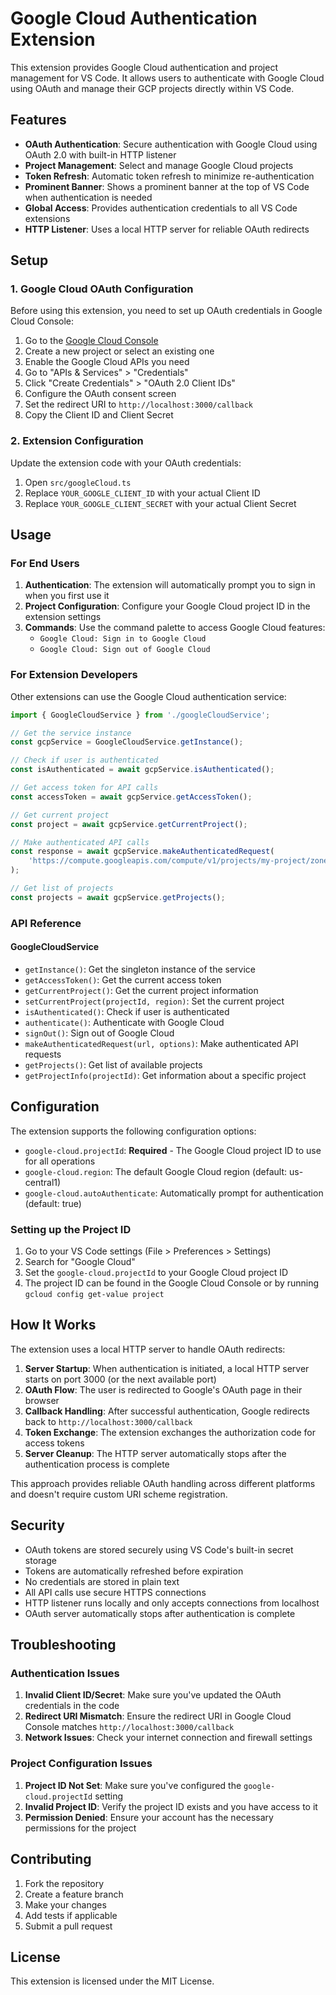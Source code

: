 # Google Cloud Authentication Extension

This extension provides Google Cloud authentication and project management for VS Code. It allows users to authenticate with Google Cloud using OAuth and manage their GCP projects directly within VS Code.

## Features

- **OAuth Authentication**: Secure authentication with Google Cloud using OAuth 2.0 with built-in HTTP listener
- **Project Management**: Select and manage Google Cloud projects
- **Token Refresh**: Automatic token refresh to minimize re-authentication
- **Prominent Banner**: Shows a prominent banner at the top of VS Code when authentication is needed
- **Global Access**: Provides authentication credentials to all VS Code extensions
- **HTTP Listener**: Uses a local HTTP server for reliable OAuth redirects

## Setup

### 1. Google Cloud OAuth Configuration

Before using this extension, you need to set up OAuth credentials in Google Cloud Console:

1. Go to the [Google Cloud Console](https://console.cloud.google.com/)
2. Create a new project or select an existing one
3. Enable the Google Cloud APIs you need
4. Go to "APIs & Services" > "Credentials"
5. Click "Create Credentials" > "OAuth 2.0 Client IDs"
6. Configure the OAuth consent screen
7. Set the redirect URI to `http://localhost:3000/callback`
8. Copy the Client ID and Client Secret

### 2. Extension Configuration

Update the extension code with your OAuth credentials:

1. Open `src/googleCloud.ts`
2. Replace `YOUR_GOOGLE_CLIENT_ID` with your actual Client ID
3. Replace `YOUR_GOOGLE_CLIENT_SECRET` with your actual Client Secret

## Usage

### For End Users

1. **Authentication**: The extension will automatically prompt you to sign in when you first use it
2. **Project Configuration**: Configure your Google Cloud project ID in the extension settings
3. **Commands**: Use the command palette to access Google Cloud features:
   - `Google Cloud: Sign in to Google Cloud`
   - `Google Cloud: Sign out of Google Cloud`

### For Extension Developers

Other extensions can use the Google Cloud authentication service:

```typescript
import { GoogleCloudService } from './googleCloudService';

// Get the service instance
const gcpService = GoogleCloudService.getInstance();

// Check if user is authenticated
const isAuthenticated = await gcpService.isAuthenticated();

// Get access token for API calls
const accessToken = await gcpService.getAccessToken();

// Get current project
const project = await gcpService.getCurrentProject();

// Make authenticated API calls
const response = await gcpService.makeAuthenticatedRequest(
    'https://compute.googleapis.com/compute/v1/projects/my-project/zones/us-central1-a/instances'
);

// Get list of projects
const projects = await gcpService.getProjects();
```

### API Reference

#### GoogleCloudService

- `getInstance()`: Get the singleton instance of the service
- `getAccessToken()`: Get the current access token
- `getCurrentProject()`: Get the current project information
- `setCurrentProject(projectId, region)`: Set the current project
- `isAuthenticated()`: Check if user is authenticated
- `authenticate()`: Authenticate with Google Cloud
- `signOut()`: Sign out of Google Cloud
- `makeAuthenticatedRequest(url, options)`: Make authenticated API requests
- `getProjects()`: Get list of available projects
- `getProjectInfo(projectId)`: Get information about a specific project

## Configuration

The extension supports the following configuration options:

- `google-cloud.projectId`: **Required** - The Google Cloud project ID to use for all operations
- `google-cloud.region`: The default Google Cloud region (default: us-central1)
- `google-cloud.autoAuthenticate`: Automatically prompt for authentication (default: true)

### Setting up the Project ID

1. Go to your VS Code settings (File > Preferences > Settings)
2. Search for "Google Cloud"
3. Set the `google-cloud.projectId` to your Google Cloud project ID
4. The project ID can be found in the Google Cloud Console or by running `gcloud config get-value project`

## How It Works

The extension uses a local HTTP server to handle OAuth redirects:

1. **Server Startup**: When authentication is initiated, a local HTTP server starts on port 3000 (or the next available port)
2. **OAuth Flow**: The user is redirected to Google's OAuth page in their browser
3. **Callback Handling**: After successful authentication, Google redirects back to `http://localhost:3000/callback`
4. **Token Exchange**: The extension exchanges the authorization code for access tokens
5. **Server Cleanup**: The HTTP server automatically stops after the authentication process is complete

This approach provides reliable OAuth handling across different platforms and doesn't require custom URI scheme registration.

## Security

- OAuth tokens are stored securely using VS Code's built-in secret storage
- Tokens are automatically refreshed before expiration
- No credentials are stored in plain text
- All API calls use secure HTTPS connections
- HTTP listener runs locally and only accepts connections from localhost
- OAuth server automatically stops after authentication is complete

## Troubleshooting

### Authentication Issues

1. **Invalid Client ID/Secret**: Make sure you've updated the OAuth credentials in the code
2. **Redirect URI Mismatch**: Ensure the redirect URI in Google Cloud Console matches `http://localhost:3000/callback`
3. **Network Issues**: Check your internet connection and firewall settings

### Project Configuration Issues

1. **Project ID Not Set**: Make sure you've configured the `google-cloud.projectId` setting
2. **Invalid Project ID**: Verify the project ID exists and you have access to it
3. **Permission Denied**: Ensure your account has the necessary permissions for the project

## Contributing

1. Fork the repository
2. Create a feature branch
3. Make your changes
4. Add tests if applicable
5. Submit a pull request

## License

This extension is licensed under the MIT License. 